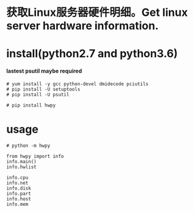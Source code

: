 # 获取Linux服务器硬件明细。Get linux server hardware information.

# install(python2.7 and python3.6)

#### lastest psutil maybe required
```
# yum install -y gcc python-devel dmidecode pciutils
# pip install -U setuptools 
# pip install -U psutil
```

```
# pip install hwpy
```

# usage
```
# python -m hwpy
```
```
from hwpy import info
info.main()
info.hwlist
```
```
info.cpu
info.net    
info.disk
info.part   
info.host
info.mem
```
